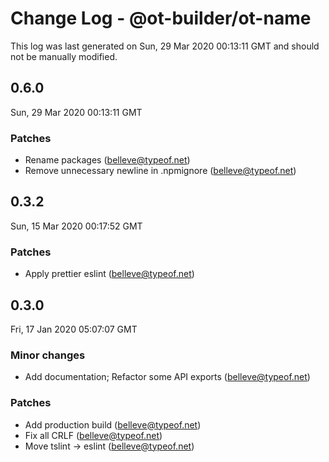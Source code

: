 # Change Log - @ot-builder/ot-name

This log was last generated on Sun, 29 Mar 2020 00:13:11 GMT and should not be manually modified.

## 0.6.0
Sun, 29 Mar 2020 00:13:11 GMT

### Patches

- Rename packages (belleve@typeof.net)
- Remove unnecessary newline in .npmignore (belleve@typeof.net)
## 0.3.2
Sun, 15 Mar 2020 00:17:52 GMT

### Patches

- Apply prettier eslint (belleve@typeof.net)
## 0.3.0
Fri, 17 Jan 2020 05:07:07 GMT

### Minor changes

- Add documentation; Refactor some API exports (belleve@typeof.net)
### Patches

- Add production build (belleve@typeof.net)
- Fix all CRLF (belleve@typeof.net)
- Move tslint -> eslint (belleve@typeof.net)